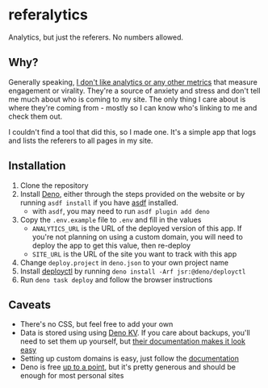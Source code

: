 # referalytics

Analytics, but just the referers. No numbers allowed.

## Why?

Generally speaking, [I don't like analytics or any other metrics](https://pcalv.es/reject-numbers-embrace-connections/) that measure engagement or virality. They're a source of anxiety and stress and don't tell me much about who is coming to my site. The only thing I care about is where they're coming from - mostly so I can know who's linking to me and check them out.

I couldn't find a tool that did this, so I made one. It's a simple app that logs and lists the referers to all pages in my site. 

## Installation
1. Clone the repository
2. Install [Deno](https://deno.land), either through the steps provided on the website or by running `asdf install` if you have [asdf](https://asdf-vm.com) installed.
    - with `asdf`, you may need to run `asdf plugin add deno`
3. Copy the `.env.example` file to `.env` and fill in the values
    - `ANALYTICS_URL` is the URL of the deployed version of this app. If you're not planning on using a custom domain, you will need to deploy the app to get this value, then re-deploy
    - `SITE_URL` is the URL of the site you want to track with this app
4. Change `deploy.project` in `deno.json` to your own project name
5. Install [deployctl](https://github.com/denoland/deployctl) by running `deno install -Arf jsr:@deno/deployctl`
6. Run `deno task deploy` and follow the browser instructions

## Caveats

- There's no CSS, but feel free to add your own
- Data is stored using using [Deno KV](https://docs.deno.com/deploy/kv/manual/). If you care about backups, you'll need to set them up yourself, but [their documentation makes it look easy](https://docs.deno.com/deploy/kv/manual/backup)
- Setting up custom domains is easy, just follow the [documentation](https://docs.deno.com/deploy/manual/custom-domains)
- Deno is free [up to a point](https://deno.com/deploy/pricing), but it's pretty generous and should be enough for most personal sites
